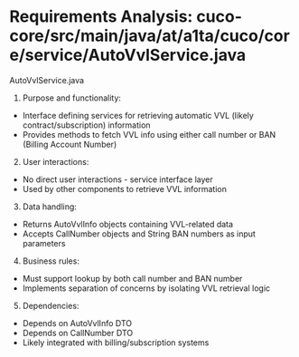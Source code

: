 # Requirements Analysis: cuco-core/src/main/java/at/a1ta/cuco/core/service/AutoVvlService.java

AutoVvlService.java
1. Purpose and functionality:
- Interface defining services for retrieving automatic VVL (likely contract/subscription) information
- Provides methods to fetch VVL info using either call number or BAN (Billing Account Number)

2. User interactions:
- No direct user interactions - service interface layer
- Used by other components to retrieve VVL information

3. Data handling:
- Returns AutoVvlInfo objects containing VVL-related data
- Accepts CallNumber objects and String BAN numbers as input parameters

4. Business rules:
- Must support lookup by both call number and BAN number
- Implements separation of concerns by isolating VVL retrieval logic

5. Dependencies:
- Depends on AutoVvlInfo DTO
- Depends on CallNumber DTO
- Likely integrated with billing/subscription systems